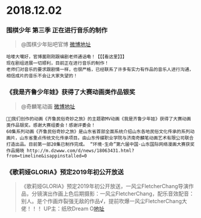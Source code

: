 # 2018.12.02



### 围棋少年 第三季 正在进行音乐的制作
> @围棋少年贴吧官博  [微博地址](https://weibo.com/5096352197/H5luXgElh)
```
哈喽大噶好，官博菌刚刚跟编剧老师通话嘞！【【【看这里】】】
现在剧组进展一切顺利，目前正在进行音乐的制作！
老师们对音乐的要求跟剧情一样，也很严格，已经联系了许多有实力有作品的音乐人进行沟通，相信成片的音乐不会让大家失望的！ ​​​​ 
```

### 《我是齐鲁少年娃》获得了大赛动画类作品银奖
> @奇麟笔动画  [微博地址](https://weibo.com/1045640625/H5nP6pYGx)
```
我们创作的动画《齐鲁民俗奇妙之旅》的主题歌MV动画《我是齐鲁少年娃》获得了大赛动画类作品银奖。感谢大赛组委会！感谢评委会！
60集系列动画《齐鲁民俗奇妙之旅》是山东省首部全面系统介绍山东各地民俗文化传承的系列动画片，山东省重点传统文化传承项目。由山东传媒职业学院与济南奇麟笔动画艺术有限公司联合打造出品。目前第一部20集已制作完成。 “环境·生命”第六届中国·山东国际网络漫画大赛获奖作品揭晓 http://m.dzwww.com/d/news/18063431.html?from=timeline&isappinstalled=0
```


### 《歌莉娅GLORIA》预定2019年初公开放送
>《歌莉娅GLORIA》预定2019年初公开放送，一风尘FletcherChang导演作品，分镜演出作画上色后期摄影：一风尘FletcherChang，配乐音效配音：别人。是个作画炸裂强无敌的作品√，提前吹爆一风尘FletcherChang大佬！！！ UP主：纸欣Dream O[地址](https://t.bilibili.com/9605843?tab=1&type=2)

